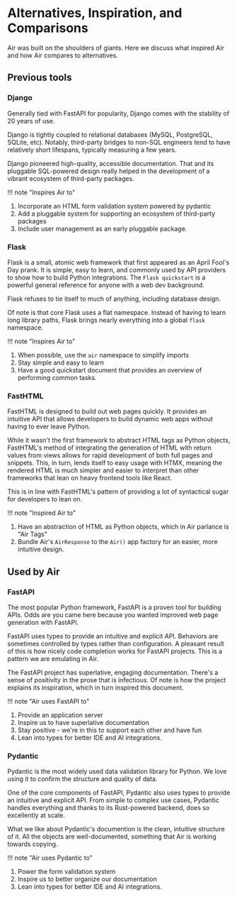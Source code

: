 # Alternatives, Inspiration, and Comparisons

Air was built on the shoulders of giants. Here we discuss what inspired Air and how Air compares to alternatives.

## Previous tools

### Django

Generally tied with FastAPI for popularity, Django comes with the stability of 20 years of use. 

Django is tightly coupled to relational databases (MySQL, PostgreSQL, SQLite, etc). Notably, third-party bridges to non-SQL engineers tend to have relatively short lifespans, typically measuring a few years.

Django pioneered high-quality, accessible documentation. That and its pluggable SQL-powered design really helped in the development of a vibrant ecosystem of third-party packages.

!!! note "Inspires Air to"

 1. Incorporate an HTML form validation system powered by pydantic
 2. Add a pluggable system for supporting an ecosystem of third-party packages
 3. Include user management as an early pluggable package.

### Flask

Flask is a small, atomic web framework that first appeared as an April Fool's Day prank. It is simple, easy to learn, and commonly used by API providers to show how to build Python integrations. The `Flask quickstart` is a powerful general reference for anyone with a web dev background.

Flask refuses to tie itself to much of anything, including database design. 

Of note is that core Flask uses a flat namespace. Instead of having to learn long library paths, Flask brings nearly everything into a global `flask` namespace.

!!! note "Inspires Air to"

 1. When possible, use the `air` namespace to simplify imports
 2. Stay simple and easy to learn
 3. Have a good quickstart document that provides an overview of performing common tasks.



### FastHTML

FastHTML is designed to build out web pages quickly. It provides an intuitive API that allows developers to build dynamic web apps without having to ever leave Python. 

While it wasn't the first framework to abstract HTML tags as Python objects, FastHTML's method of integrating the generation of HTML with return values from views allows for rapid development of both full pages and snippets. This, in turn, lends itself to easy usage with HTMX, meaning the rendered HTML is much simpler and easier to interpret than other frameworks that lean on heavy frontend tools like React.

This is in line with FastHTML's pattern of providing a lot of syntactical sugar for developers to lean on.

!!! note "Inspired Air to"

 1. Have an abstraction of HTML as Python objects, which in Air parlance is "Air Tags"
 2. Bundle Air's `AirResponse` to the `Air()` app factory for an easier, more intuitive design.


## Used by Air

### FastAPI

The most popular Python framework, FastAPI is a proven tool for building APIs. Odds are you came here because you wanted improved web page generation with FastAPI. 

FastAPI uses types to provide an intuitive and explicit API. Behaviors are sometimes controlled by types rather than configuration. A pleasant result of this is how nicely code completion works for FastAPI projects. This is a pattern we are emulating in Air.

The FastAPI project has superlative, engaging documentation. There's a sense of positivity in the prose that is infectious. Of note is how the project explains its inspiration, which in turn inspired this document.


!!! note "Air uses FastAPI to"

 1. Provide an application server
 2. Inspire us to have superlative documentation
 3. Stay positive - we're in this to support each other and have fun    
 4. Lean into types for better IDE and AI integrations.

 ### Pydantic

Pydantic is the most widely used data validation library for Python. We love using it to confirm the structure and quality of data.

One of the core components of FastAPI, Pydantic also uses types to provide an intuitive and explicit API. From simple to complex use cases, Pydantic handles everything and thanks to its Rust-powered backend, does so excellently at scale.

What we like about Pydantic's documention is the clean, intuitive structure of it. All the objects are well-documented, something that Air is working towards copying.


!!! note "Air uses Pydantic to"

 1. Power the form validation system
 2. Inspire us to better organize our documentation
 3. Lean into types for better IDE and AI integrations.